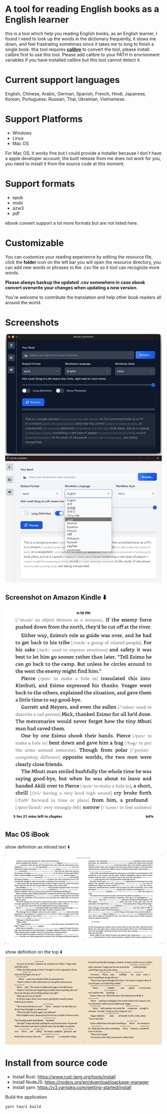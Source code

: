 # A tool for reading English books as a English learner
this is a tool which help you reading English books, as an English learner, I found I need to look up the words in the dictionary frequently, it slows me down, and feel frastrating sometimes since it takes me to long to finish a single book. this tool requires **[calibre](https://calibre-ebook.com/download)** to convert the tool, please install calibre first to use this tool.
Please add calibre to your PATH in envrionment variables if you have installed calibre but this tool cannot detect it.

# Current support languages
English, Chinese, Arabic, German, Spanish, French, Hindi, Japanese, Korean, Portuguese, Russian, Thai, Ukrainian, Vietnamese.

# Support Platforms
* Windows
* Linux
* Mac OS

For Mac OS, it works fine but I could provide a installer because I don't have a apple developer account, the built release from me does not work for you, you need to install it from the source code at this moment.

# Support formats
* epub
* mobi
* azw3
* pdf

ebook convert support a lot more formats but are not listed here.

# Customizable
You can customize your reading experience by editing the resource file, click the **folder** icon on the left bar you will open the resource directory, you can add new words or phrases to the .csv file so it tool can recognize more words.

**Please always backup the updated .csv somewhere in case ebook convert overwrite your changes when updating a new version.**

You're welcome to contribute the translation and help other book readers all around the world.

# Screenshots

![screenshot on Mac OS](examples/screenshot-macos.png)
![screenshot on Windows](examples/screenshot-windows.png)

## Screenshot on Amazon Kindle ⬇️

![Kindle](examples/kindle.png)

## Mac OS iBook

show definition as inlined text ⬇️

![MacOS Inline Style](examples/macos-inline.png)

show definition on the top ⬇️
![MacOS On Top Style](examples/macos-top.png)

# Install from source code
* Install Rust: https://www.rust-lang.org/tools/install
* Install NodeJS: https://nodejs.org/en/download/package-manager
* Install yarn: https://v3.yarnpkg.com/getting-started/install

Build the application
```bash
yarn tauri build
```
